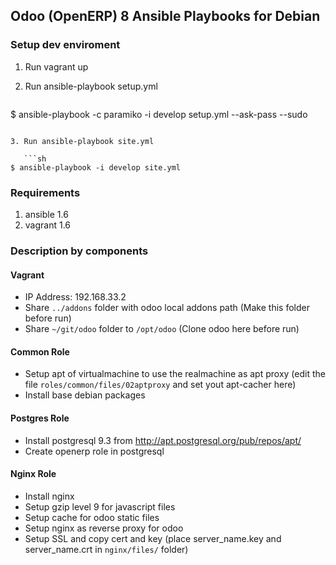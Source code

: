 ## Odoo (OpenERP) 8 Ansible Playbooks for Debian

### Setup dev enviroment

1. Run vagrant up
2. Run ansible-playbook setup.yml
 
   ```sh
$ ansible-playbook -c paramiko -i develop setup.yml --ask-pass --sudo
```

3. Run ansible-playbook site.yml

   ```sh
$ ansible-playbook -i develop site.yml 
```

### Requirements

1. ansible 1.6
2. vagrant 1.6

### Description by components

#### Vagrant

 - IP Address: 192.168.33.2
 - Share `../addons` folder with odoo local addons path (Make this folder before run)
 - Share `~/git/odoo` folder to `/opt/odoo` (Clone odoo here before run)

#### Common Role

 - Setup apt of virtualmachine to use the realmachine as apt proxy
   (edit the file `roles/common/files/02aptproxy` and set yout apt-cacher here)
 - Install base debian packages

#### Postgres Role

 - Install postgresql 9.3 from http://apt.postgresql.org/pub/repos/apt/
 - Create openerp role in postgresql
 
#### Nginx Role
 
  - Install nginx
  - Setup gzip level 9 for javascript files
  - Setup cache for odoo static files
  - Setup nginx as reverse proxy for odoo
  - Setup SSL and copy cert and key (place server_name.key and server_name.crt in `nginx/files/` folder)
